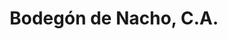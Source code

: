 ---
title: "Bodegón de Nacho, C.A."
url: /ciudad-guayana-puerto-ordaz/bodegon-de-nacho-c-a/
shop: comodidad
---